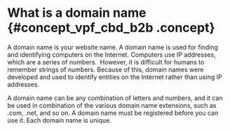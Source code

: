 # What is a domain name {#concept_vpf_cbd_b2b .concept}

A domain name is your website name. A domain name is used for finding and identifying computers on the Internet. Computers use IP addresses, which are a series of numbers.  However, it is difficult for humans to remember strings of numbers. Because of this, domain names were developed and used to identify entities on the Internet rather than using IP addresses.

A domain name can be any combination of letters and numbers, and it can be used in combination of the various domain name extensions, such as .com, .net, and so on. A domain name must be registered before you can use it. Each domain name is unique.

